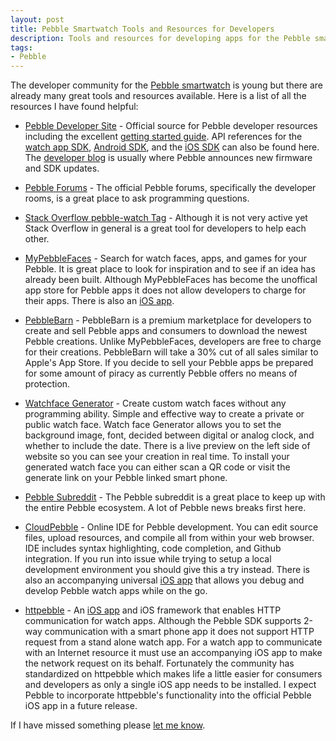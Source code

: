 ```yaml
---
layout: post
title: Pebble Smartwatch Tools and Resources for Developers
description: Tools and resources for developing apps for the Pebble smartwatch
tags:
- Pebble
---
```


The developer community for the [Pebble smartwatch](http://getpebble.com/ "Pebble smartwatch website") is young but there are already many great tools and resources available. Here is a list of all the resources I have found helpful:

* [Pebble Developer Site](http://developer.getpebble.com/ "Pebble developer site") - Official source for Pebble developer resources including the excellent [getting started guide](http://developer.getpebble.com/1/ "Pebble developer guide"). API references for the [watch app SDK](http://developer.getpebble.com/sdkref/modules.html "Pebble watch app SDK reference"), [Android SDK](http://developer.getpebble.com/1/03_API_Reference/03_Android "Pebble Android SDK reference"), and the [iOS SDK](http://developer.getpebble.com/iossdkref/index.html "Pebble iOS SDK reference") can also be found here. The [developer blog](http://developer.getpebble.com/blog/ "Pebble developer blog") is usually where Pebble announces new firmware and SDK updates.

* [Pebble Forums](http://forums.getpebble.com/ "Pebble forums") - The official Pebble forums, specifically the developer rooms, is a great place to ask programming questions.

* [Stack Overflow pebble-watch Tag](http://stackoverflow.com/questions/tagged/pebble-watch "Stack Overflow for Pebble") - Although it is not very active yet Stack Overflow in general is a great tool for developers to help each other.

* [MyPebbleFaces](http://www.mypebblefaces.com/ "MyPebbleFace store for Pebble apps") - Search for watch faces, apps, and games for your Pebble. It is great place to look for inspiration and to see if an idea has already been built. Although MyPebbleFaces has become the unoffical app store for Pebble apps it does not allow developers to charge for their apps. There is also an [iOS app](https://itunes.apple.com/us/app/mypebblefaces/id693935066?mt=8&at=10l6oV&ct=mypebblefaces_website "MyPebbleFaces iOS App").

* [PebbleBarn](http://pebblebarn.com/ "Premium app store for Pebble") - PebbleBarn is a premium marketplace for developers to create and sell Pebble apps and consumers to download the newest Pebble creations. Unlike MyPebbleFaces, developers are free to charge for their creations. PebbleBarn will take a 30% cut of all sales similar to Apple's App Store. If you decide to sell your Pebble apps be prepared for some amount of piracy as currently Pebble offers no means of protection.

* [Watchface Generator](http://www.watchface-generator.de/ "Create custom watch faces without programming") - Create custom watch faces without any programming ability. Simple and effective way to create a private or public watch face. Watch face Generator allows you to set the background image, font, decided between digital or analog clock, and whether to include the date. There is a live preview on the left side of website so you can see your creation in real time. To install your generated watch face you can either scan a QR code or visit the generate link on your Pebble linked smart phone.

* [Pebble Subreddit](http://www.reddit.com/r/pebble "subreddit for Pebble smart watch discussions") - The Pebble subreddit is a great place to keep up with the entire Pebble ecosystem. A lot of Pebble news breaks first here.

* [CloudPebble](https://cloudpebble.net "Online IDE for Pebble development") - Online IDE for Pebble development. You can edit source files, upload resources, and compile all from within your web browser. IDE includes syntax highlighting, code completion, and Github integration. If you run into issue while trying to setup a local development environment you should give this a try instead. There is also an accompanying universal [iOS app](https://itunes.apple.com/us/app/cloudpebble/id656755627?mt=8&at=10l6oV&ct=cloudpebble_website "CloudPebble iOS app") that allows you debug and develop Pebble watch apps while on the go.

* [httpebble](http://kathar.in/httpebble/ "httpebble app and framework for HTTP communication") - An [iOS app](https://itunes.apple.com/us/app/httpebble/id650174711?mt=8&at=10l6oV&ct=httpebble_website "httpebble iOS app and framework") and iOS framework that enables HTTP communication for watch apps. Although the Pebble SDK supports 2-way communication with a smart phone app it does not support HTTP request from a stand alone watch app. For a watch app to communicate with an Internet resource it must use an accompanying iOS app to make the network request on its behalf. Fortunately the community has standardized on httpebble which makes life a little easier for consumers and developers as only a single iOS app needs to be installed. I expect Pebble to incorporate httpebble's functionality into the official Pebble iOS app in a future release.

If I have missed something please [let me know](https://twitter.com/xzolian "Twitter user xzolian").
